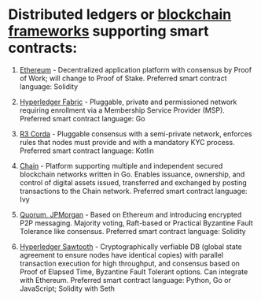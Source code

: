 # Distributed ledgers or [blockchain frameworks](https://www.igvita.com/2014/05/05/minimum-viable-block-chain/) supporting smart contracts:

1. [Ethereum](https://github.com/ethereum/go-ethereum) - Decentralized application platform with consensus by Proof of Work; will change to Proof of Stake. Preferred smart contract language: Solidity

2. [Hyperledger Fabric](https://github.com/hyperledger/fabric) - Pluggable, private and permissioned network requiring enrollment via a Membership Service Provider (MSP). Preferred smart contract language: Go

3. [R3 Corda](https://github.com/corda/corda) - Pluggable consensus with a semi-private network, enforces rules that nodes must provide and with a mandatory KYC process. Preferred smart contract language: Kotlin

4. [Chain](https://github.com/chain/chain) - Platform supporting multiple and independent secured blockchain networks written in Go. Enables issuance, ownership, and control of digital assets issued, transferred and exchanged by posting transactions to the Chain network. Preferred smart contract language: Ivy

5. [Quorum, JPMorgan](https://github.com/jpmorganchase/quorum) - Based on Ethereum and introducing encrypted P2P messaging. Majority voting, Raft-based or Practical Byzantine Fault Tolerance like consensus. Preferred smart contract language: Solidity

6. [Hyperledger Sawtooth](https://github.com/hyperledger/sawtooth-core) - Cryptographically verfiable DB (global state agreement to ensure nodes have identical copies) with parallel transaction execution for high throughput, and consensus based on Proof of Elapsed Time, Byzantine Fault Tolerant options. Can integrate with Ethereum. Preferred smart contract language: Python, Go or JavaScript; Solidity with Seth
 
